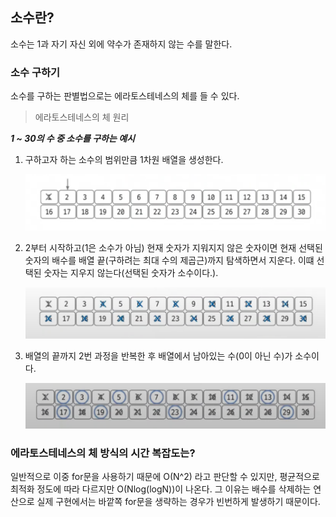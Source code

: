 ## 소수란?

소수는 1과 자기 자신 외에 약수가 존재하지 않는 수를 말한다.

### 소수 구하기

소수를 구하는 판별법으로는 에라토스테네스의 체를 들 수 있다.

> 에라토스테네스의 체 원리

**_1 ~ 30의 수 중 소수를 구하는 예시_**

1. 구하고자 하는 소수의 범위만큼 1차원 배열을 생성한다.

   ![prime-number-arr-init](/cs/알고리즘/img/prime-number-arr-init.png)

2. 2부터 시작하고(1은 소수가 아님) 현재 숫자가 지워지지 않은 숫자이면 현재 선택된 숫자의 배수를 배열 끝(구하려는 최대 수의 제곱근)까지 탐색하면서 지운다. 이떄 선택된 숫자는 지우지 않는다(선택된 숫자가 소수이다.).

   ![prime-number-arr-delete](/cs/알고리즘/img/prime-number-arr-delete.png)

3. 배열의 끝까지 2번 과정을 반복한 후 배열에서 남아있는 수(0이 아닌 수)가 소수이다.

   ![prime-number-arr-finish](/cs/알고리즘/img/prime-number-arr-finish.png)

### 에라토스테네스의 체 방식의 시간 복잡도는?

일반적으로 이중 for문을 사용하기 때문에 O(N^2) 라고 판단할 수 있지만,
평균적으로 최적화 정도에 따라 다르지만 O(Nlog(logN))이 나온다.
그 이유는 배수를 삭제하는 연산으로 실제 구현에서는 바깥쪽 for문을 생략하는 경우가 빈번하게 발생하기 때문이다.
